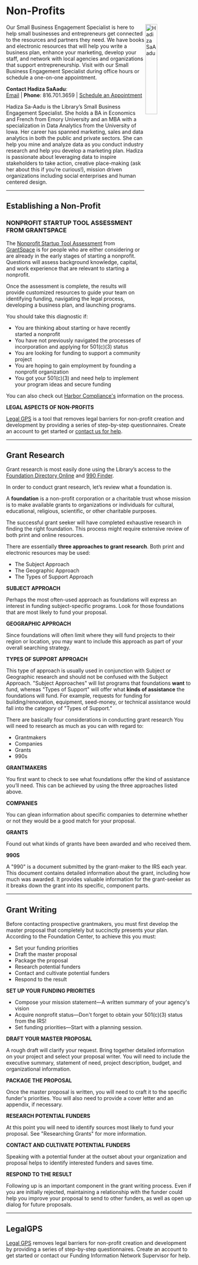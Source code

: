 # Non-Profits

<img src="https://www.kclibrary.org/sites/default/files/Hadiza.png" alt="Hadiza SaAadu" align="right" width="25%" />

Our Small Business Engagement Specialist is here to help small businesses and entrepreneurs get connected to the resources and partners they need. We have books and electronic resources that will help you write a business plan, enhance your marketing, develop your staff, and network with local agencies and organizations that support entrepreneurship. Visit with our Small Business Engagement Specialist during office hours or schedule a one-on-one appointment.

**Contact Hadiza SaAadu**:  
[Email](https://www.kclibrary.org/contact-us-form?id=26910&email=0) | **Phone**: 816.701.3659 | [Schedule an Appointment](https://calendly.com/hadizasaaadu)

Hadiza Sa-Aadu is the Library’s Small Business Engagement Specialist. She holds a BA in Economics and French from Emory University and an MBA with a specialization in Data Analytics from the University of Iowa. Her career has spanned marketing, sales and data analytics in both the public and private sectors. She can help you mine and analyze data as you conduct industry research and help you develop a marketing plan. Hadiza is passionate about leveraging data to inspire stakeholders to take action, creative place-making (ask her about this if you’re curious!), mission driven organizations including social enterprises and human centered design.

---

## Establishing a Non-Profit

### NONPROFIT STARTUP TOOL ASSESSMENT FROM GRANTSPACE

The [Nonprofit Startup Tool Assessment](https://www.kclibrary.org/research-resources/research-databases/nonprofit-startup-assessment) from [GrantSpace](https://kclibrary.org/research-resources/research-databases/grantspace) is for people who are either considering or are already in the early stages of starting a nonprofit. Questions will assess background knowledge, capital, and work experience that are relevant to starting a nonprofit.

Once the assessment is complete, the results will provide customized resources to guide your team on identifying funding, navigating the legal process, developing a business plan, and launching programs.

You should take this diagnostic if:

- You are thinking about starting or have recently started a nonprofit
- You have not previously navigated the processes of incorporation and applying for 501(c)(3) status
- You are looking for funding to support a community project
- You are hoping to gain employment by founding a nonprofit organization
- You got your 501(c)(3) and need help to implement your program ideas and secure funding

You can also check out [Harbor Compliance's](https://kclibrary.org/research-resources/research-databases/how-start-non-profit-organization-missouri) information on the process.

**LEGAL ASPECTS OF NON-PROFITS**

[Legal GPS](https://www.kclibrary.org/research-resources/research-databases/legal-gps) is a tool that removes legal barriers for non-profit creation and development by providing a series of step-by-step questionnaires. Create an account to get started or [contact us for help](https://calendly.com/hadizasaaadu).


---

## Grant Research

Grant research is most easily done using the Library’s access to the [Foundation Directory Online](https://www.kclibrary.org/research-resources/research-databases/foundation-directory-online) and [990 Finder](https://candid.org/research-and-verify-nonprofits/990-finder).

In order to conduct grant research, let’s review what a foundation is.

A **foundation** is a non-profit corporation or a charitable trust whose mission is to make available grants to organizations or individuals for cultural, educational, religious, scientific, or other charitable purposes.

The successful grant seeker will have completed exhaustive research in finding the right foundation. This process might require extensive review of both print and online resources.

There are essentially **three approaches to grant research**. Both print and electronic resources may be used:

- The Subject Approach
- The Geographic Approach
- The Types of Support Approach

**SUBJECT APPROACH**

Perhaps the most often-used approach as foundations will express an interest in funding subject-specific programs. Look for those foundations that are most likely to fund your proposal.

**GEOGRAPHIC APPROACH**

Since foundations will often limit where they will fund projects to their region or location, you may want to include this approach as part of your overall searching strategy.

**TYPES OF SUPPORT APPROACH**

This type of approach is usually used in conjunction with Subject or Geographic research and should not be confused with the Subject Approach. "Subject Approaches" will list programs that foundations **want** to fund, whereas "Types of Support" will offer what **kinds of assistance** the foundations will fund. For example, requests for funding for building/renovation, equipment, seed-money, or technical assistance would fall into the category of "Types of Support."

There are basically four considerations in conducting grant research You will need to research as much as you can with regard to:

- Grantmakers
- Companies
- Grants
- 990s

**GRANTMAKERS**

You first want to check to see what foundations offer the kind of assistance you’ll need. This can be achieved by using the three approaches listed above.

**COMPANIES**

You can glean information about specific companies to determine whether or not they would be a good match for your proposal.

**GRANTS**

Found out what kinds of grants have been awarded and who received them.

**990S**

A "990" is a document submitted by the grant-maker to the IRS each year. This document contains detailed information about the grant, including how much was awarded. It provides valuable information for the grant-seeker as it breaks down the grant into its specific, component parts.

---

## Grant Writing

Before contacting prospective grantmakers, you must first develop the master proposal that completely but succinctly presents your plan. According to the Foundation Center, to achieve this you must:

- Set your funding priorities
- Draft the master proposal
- Package the proposal
- Research potential funders
- Contact and cultivate potential funders
- Respond to the result

**SET UP YOUR FUNDING PRIORITIES**

- Compose your mission statement—A written summary of your agency's vision
- Acquire nonprofit status—Don't forget to obtain your 501(c)(3) status from the IRS!
- Set funding priorities—Start with a planning session.

**DRAFT YOUR MASTER PROPOSAL**

A rough draft will clarify your request. Bring together detailed information on your project and select your proposal writer. You will need to include the executive summary, statement of need, project description, budget, and organizational information.

**PACKAGE THE PROPOSAL**

Once the master proposal is written, you will need to craft it to the specific funder's priorities. You will also need to provide a cover letter and an appendix, if necessary.

**RESEARCH POTENTIAL FUNDERS**

At this point you will need to identify sources most likely to fund your proposal. See "Researching Grants" for more information.

**CONTACT AND CULTIVATE POTENTIAL FUNDERS**

Speaking with a potential funder at the outset about your organization and proposal helps to identify interested funders and saves time.

**RESPOND TO THE RESULT**

Following up is an important component in the grant writing process. Even if you are initially rejected, maintaining a relationship with the funder could help you improve your proposal to send to other funders, as well as open up dialog for future proposals.

---

## LegalGPS

[Legal GPS](https://www.kclibrary.org/research-resources/research-databases/legal-gps) removes legal barriers for non-profit creation and development by providing a series of step-by-step questionnaires. Create an account to get started or contact our Funding Information Network Supervisor for help.
